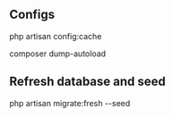 ## Configs
php artisan config:cache

composer dump-autoload

## Refresh database and seed
php artisan migrate:fresh --seed